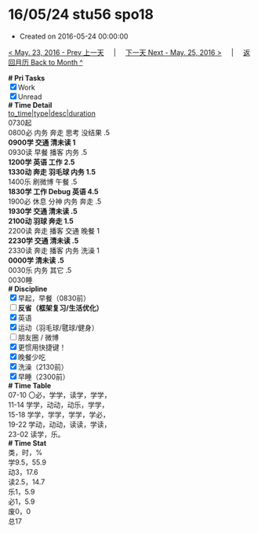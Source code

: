 # 16/05/24 stu56 spo18

- Created on 2016-05-24 00:00:00

[< May. 23, 2016 - Prev 上一天](/_archived/lifelogs/2016/05/d23.md) &nbsp; &nbsp; | &nbsp; &nbsp; [下一天 Next - May. 25, 2016 >](/_archived/lifelogs/2016/05/d25.md) &nbsp; &nbsp; |  &nbsp; &nbsp; [返回月历 Back to Month ^](/_archived/lifelogs/2016/05/index.md)
<br/><div><b># Pri Tasks</b></div><div><input checked="true" type="checkbox"/>Work</div><div><input checked="true" type="checkbox"/>Unread</div><div><b># Time Detail</b></div><div><u>to_time|type|desc|duration</u></div><div>0730起</div><div>0800必 内务 奔走 思考 没结果 .5</div><div><b>0900学 交通 清未读 1</b></div><div>0930读 早餐 播客 内务 .5</div><div><b>1200学 英语 工作 2.5</b></div><div><b>1330动 奔走 羽毛球 内务 1.5</b></div><div>1400乐 刷微博 午餐 .5</div><div><b>1830学 工作 Debug 英语 4.5</b></div><div>1900必 休息 分神 内务 奔走 .5</div><div><b>1930学 交通 清未读 .5</b></div><div><b>2100动 羽球 奔走 1.5</b></div><div>2200读 奔走 播客 交通 晚餐 1</div><div><b>2230学 交通 清未读 .5</b></div><div>2330读 奔走 播客 内务 洗澡 1</div><div><b>0000学 清未读 .5</b></div><div>0030乐 内务 其它 .5</div><div>0030睡</div><div><b># Discipline</b></div><div><input checked="true" type="checkbox"/>早起，早餐（0830前）</div><div><b><input type="checkbox"/></b><b>反省（框架复习/生活优化）</b></div><div><input checked="true" type="checkbox"/>英语</div><div><input checked="true" type="checkbox"/>运动（羽毛球/毽球/健身）</div><div><input type="checkbox"/>朋友圈 / 微博</div><div><input checked="true" type="checkbox"/>更惯用快捷键！</div><div><input checked="true" type="checkbox"/>晚餐少吃</div><div><input checked="true" type="checkbox"/>洗澡（2130前）</div><div><input checked="true" type="checkbox"/>早睡（2300前）</div><div><b># Time Table</b></div><div>07-10 〇必，学学，读学，学学，</div><div>11-14 学学，动动，动乐，学学，</div><div>15-18 学学，学学，学学，学必，</div><div>19-22 学动，动动，读读，学读，</div><div>23-02 读学，乐。</div><div><b># Time Stat</b></div><div>类，时，%</div><div>学9.5，55.9</div><div>动3，17.6</div><div>读2.5，14.7</div><div>乐1，5.9</div><div>必1，5.9</div><div>废0，0</div><div>总17</div>
